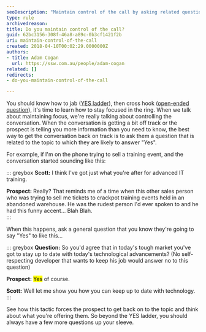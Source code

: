```yaml
---
seoDescription: "Maintain control of the call by asking related questions that encourage a "Yes" response and keep the conversation on track."
type: rule
archivedreason: 
title: Do you maintain control of the call?
guid: 62bc3156-308f-46a8-a89c-0b3cf1421f2b
uri: maintain-control-of-the-call
created: 2018-04-10T00:02:29.0000000Z
authors:
- title: Adam Cogan
  url: https://ssw.com.au/people/adam-cogan
related: []
redirects:
- do-you-maintain-control-of-the-call

---
```


You should know how to jab ([YES ladder](/build-a-yes-ladder-to-your-outbound-script)), then cross hook ([open-ended question](/ask-open-ended-questions)), it's time to learn how to stay focused in the ring. When we talk about maintaining focus, we're really talking about controlling the conversation. When the conversation is getting a bit off track or the prospect is telling you more information than you need to know, the best way to get the conversation back on track is to ask them a question that is related to the topic to which they are likely to answer "Yes".

For example, if I'm on the phone trying to sell a training event, and the conversation started sounding like this:

<!--endintro-->

::: greybox
**Scott:** I think I've got just what you're after for advanced IT training.  
 
**Prospect:** Really? That reminds me of a time when this other sales person who was trying to sell me tickets to crackpot training events held in an abandoned warehouse. He was the rudest person I'd ever spoken to and he had this funny accent... Blah Blah.  
:::

When this happens, ask a general question that you know they're going to say "Yes" to like this...

::: greybox
**Question:** So you'd agree that in today's tough market you've got to stay up to date with today's technological advancements? (No self-respecting developer that wants to keep his job would answer no to this question)
 
**Prospect:** <mark>Yes</mark> of course.

**Scott:** Well let me show you how you can keep up to date with technology.
:::

See how this tactic forces the prospect to get back on to the topic and think about what you're offering them. So beyond the YES ladder, you should always have a few more questions up your sleeve.
